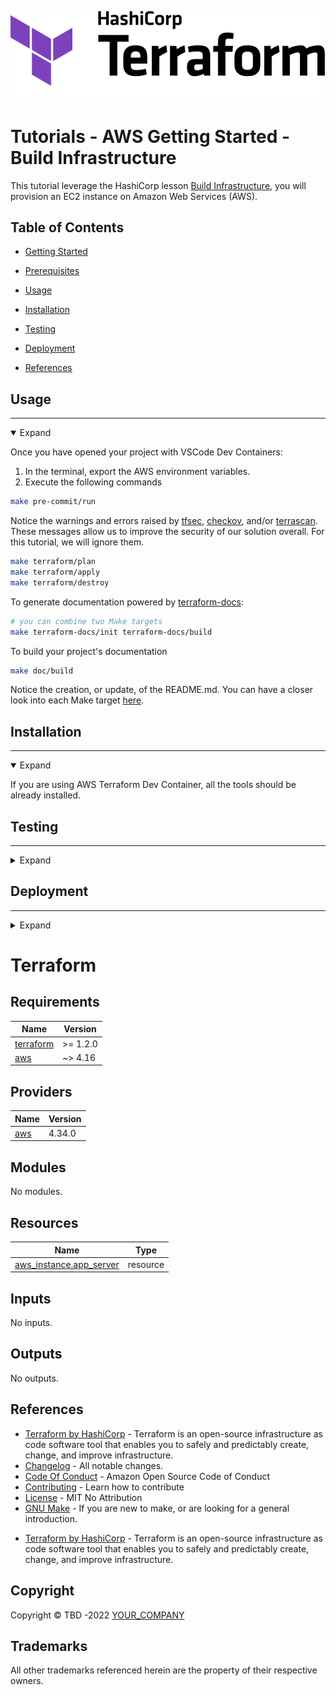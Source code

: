 <!--
  ** MANAGED BY AWS CODE HABITS
  ** DO NOT EDIT THIS FILE
  **
  ** 1) Make all changes to `doc/habits.yaml`
  ** 2) Run `make doc/build` to rebuild this file
  **
-->


![logo](doc/logo.svg)


<!-- SHIELDS -->


<!-- TITLE & DESCRIPTION -->
# Tutorials - AWS Getting Started - Build Infrastructure

This tutorial leverage the HashiCorp lesson [Build Infrastructure](https://developer.hashicorp.com/terraform/tutorials/aws-get-started/aws-build), you will provision an EC2 instance on Amazon Web Services (AWS).

<!-- SCREENSHOTS -->


## Table of Contents

- [Getting Started](#getting-started)

- [Prerequisites](#prerequisites)


 - [Usage](#usage)

 - [Installation](#installation)
 - [Testing](#testing)
 - [Deployment](#deployment)


 - [References](#references)



<!-- USAGE -->

## Usage
---
<details open>
  <summary>Expand</summary>

Once you have opened your project with VSCode Dev Containers:
1. In the terminal, export the AWS environment variables.
2. Execute the following commands

```bash
make pre-commit/run
```
Notice the warnings and errors raised by [tfsec](https://github.com/aquasecurity/tfsec), [checkov](https://github.com/bridgecrewio/checkov), and/or [terrascan](https://github.com/tenable/terrascan).
These messages allow us to improve the security of our solution overall. For this tutorial, we will ignore them.

```bash
make terraform/plan
make terraform/apply
make terraform/destroy
```

To generate documentation powered by [terraform-docs](https://github.com/terraform-docs/terraform-docs):
```bash
# you can combine two Make targets
make terraform-docs/init terraform-docs/build
```

To build your project's documentation
```bash
make doc/build
````
Notice the creation, or update, of the README.md.
You can have a closer look into each Make target [here](.devcontainer/lib/make).

</details>


<!-- PREREQUISITES -->


<!-- INSTALLATION -->

## Installation
---
<details open>
  <summary>Expand</summary>

If you are using AWS Terraform Dev Container, all the tools should be already installed.

</details>


<!-- TESTING -->

## Testing
---
<details>
  <summary>Expand</summary>

```
make pre-commit/run terraform/plan
```

</details>


<!-- DEPLOYMENT -->

## Deployment
---
<details>
  <summary>Expand</summary>

```
make terraform/apply
```

</details>



# Terraform
## Requirements

| Name | Version |
|------|---------|
| <a name="requirement_terraform"></a> [terraform](#requirement\_terraform) | >= 1.2.0 |
| <a name="requirement_aws"></a> [aws](#requirement\_aws) | ~> 4.16 |

## Providers

| Name | Version |
|------|---------|
| <a name="provider_aws"></a> [aws](#provider\_aws) | 4.34.0 |

## Modules

No modules.

## Resources

| Name | Type |
|------|------|
| [aws_instance.app_server](https://registry.terraform.io/providers/hashicorp/aws/latest/docs/resources/instance) | resource |

## Inputs

No inputs.

## Outputs

No outputs.



## References
- [Terraform by HashiCorp](https://www.terraform.io) - Terraform is an open-source infrastructure as code software tool that enables you to safely and predictably create, change, and improve infrastructure.
- [Changelog](CHANGELOG.md) - All notable changes.
- [Code Of Conduct](CODE_OF_CONDUCT.md) - Amazon Open Source Code of Conduct
- [Contributing](CONTRIBUTING.md) - Learn how to contribute
- [License](LICENSE) - MIT No Attribution
- [GNU Make](https://www.gnu.org/software/make/manual/make.html) - If you are new to make, or are looking for a general introduction.

* [Terraform by HashiCorp][terraform] - Terraform is an open-source infrastructure as code software tool that enables you to safely and predictably create, change, and improve infrastructure.


</details>


## Copyright

Copyright © TBD -2022 [YOUR_COMPANY](https://www.yourcompany.com/)

## Trademarks

All other trademarks referenced herein are the property of their respective owners.

<!-- LINKS -->
[issue]: https:///-/issues
[contributors]: https:///-/graphs/main

[terraform]: https://www.terraform.io/
[Developer HashiCorp]: https://developer.hashicorp.com/terraform/tutorials/aws-get-started
